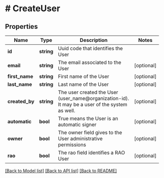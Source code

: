 # # CreateUser

## Properties

Name | Type | Description | Notes
------------ | ------------- | ------------- | -------------
**id** | **string** | Uuid code that identifies the User | 
**email** | **string** | The email associated to the User | [optional] 
**first_name** | **string** | First name of the User | [optional] 
**last_name** | **string** | Last name of the User | [optional] 
**created_by** | **string** | The user created the User (user_name@organization-id). It may be a user of the system as well. | [optional] 
**automatic** | **bool** | True means the User is an automatic signer | [optional] 
**owner** | **bool** | The owner field gives to the User administrative permissions | [optional] 
**rao** | **bool** | The rao field identifies a RAO User | [optional] 

[[Back to Model list]](../../README.md#documentation-for-models) [[Back to API list]](../../README.md#documentation-for-api-endpoints) [[Back to README]](../../README.md)


